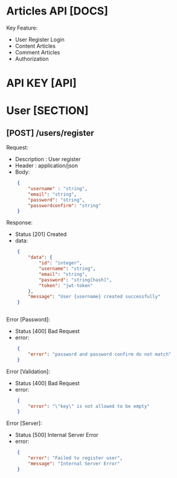 # Articles API [DOCS]

Key Feature:
- User Register Login
- Content Articles
- Comment Articles
- Authorization

# API KEY [API]

# User [SECTION]
## [POST] /users/register
Request:
- Description : User register
- Header : application/json
- Body:
```json
    {
        "username" : "string",
        "email": "string",
        "password": "string",
        "passwordconfirm": "string"
    }
```
Response: 
- Status [201] Created
- data:
```json
    {
        "data": {
            "id": "integer",
            "username": "string",
            "email": "string",
            "password": "string[hash]",
            "token": "jwt-token"
        },
        "message": "User {username} created successfully"
    }
    
```
Error [Password]:
- Status [400] Bad Request
- error:
```json
    {
        "error": "password and password confirm do not match"
    }
```
Error [Validation]:
- Status [400] Bad Request
- error:
```json
    {
        "error": "\"key\" is not allowed to be empty"
    }
```
Error [Server]:
- Status [500] Internal Server Error
- error:
```json
    {
        "error": "Failed to register user",
        "message": "Internal Server Error"
    }
```